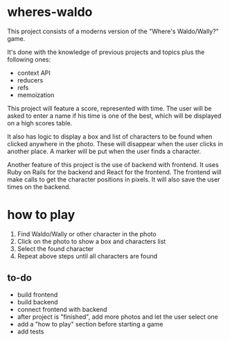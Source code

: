 # wheres-waldo

This project consists of a moderns version of the "Where's Waldo/Wally?" game.

It's done with the knowledge of previous projects and topics plus the following ones:

- context API
- reducers
- refs
- memoization

This project will feature a score, represented with time. The user will be asked to enter a name if his time is one of the best, which will be displayed on a high scores table.

It also has logic to display a box and list of characters to be found when clicked anywhere in the photo. These will disappear when the user clicks in another place. A marker will be put when the user finds a character.

Another feature of this project is the use of backend with frontend. It uses Ruby on Rails for the backend and React for the frontend. The frontend
will make calls to get the character positions in pixels. It will also save the user times on the backend.

# how to play

1. Find Waldo/Wally or other character in the photo
2. Click on the photo to show a box and characters list
3. Select the found character
4. Repeat above steps until all characters are found

## to-do

- build frontend
- build backend
- connect frontend with backend
- after project is "finished", add more photos and let the user select one
- add a "how to play" section before starting a game
- add tests
